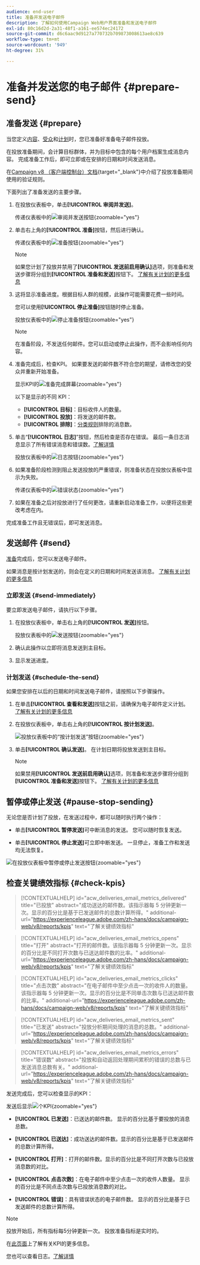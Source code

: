 ```yaml
---
audience: end-user
title: 准备并发送电子邮件
description: 了解如何使用Campaign Web用户界面准备和发送电子邮件
exl-id: 80c16d2d-2a31-48f1-a161-ee574ec24172
source-git-commit: d6c6aac9d9127a770732b709873008613ae8c639
workflow-type: tm+mt
source-wordcount: '949'
ht-degree: 31%

---
```


# 准备并发送您的电子邮件 {#prepare-send}

## 准备发送 {#prepare}

当您定义[内容](../email/edit-content.md)、[受众](../audience/add-audience.md)和[计划](../msg/gs-messages.md#schedule-the-delivery-sending-gs-schedule)时，您已准备好准备电子邮件投放。

在投放准备期间，会计算目标群体，并为目标中包含的每个用户档案生成消息内容。 完成准备工作后，即可立即或在安排的日期和时间发送消息。

在[Campaign v8 （客户端控制台）文档](https://experienceleague.adobe.com/docs/campaign/campaign-v8/send/emails/send.html){target="_blank"}中介绍了投放准备期间使用的验证规则。

下面列出了准备发送的主要步骤。

1. 在投放仪表板中，单击&#x200B;**[!UICONTROL 审阅并发送]**。

   传递仪表板中的![审阅并发送按钮](assets/email-review-and-send.png){zoomable="yes"}

1. 单击右上角的&#x200B;**[!UICONTROL 准备]**&#x200B;按钮，然后进行确认。

   传递仪表板中的![准备按钮](assets/email-prepare.png){zoomable="yes"}

   >[!NOTE]
   >
   >如果您计划了投放并禁用了&#x200B;**[!UICONTROL 发送前启用确认]**&#x200B;选项，则准备和发送步骤将分组到&#x200B;**[!UICONTROL 准备和发送]**&#x200B;按钮下。 [了解有关计划的更多信息](../msg/gs-deliveries.md#gs-schedule)

1. 这将显示准备进度。根据目标人群的规模，此操作可能需要花费一些时间。

   您可以使用&#x200B;**[!UICONTROL 停止准备]**&#x200B;按钮随时停止准备。

   投放仪表板中的![停止准备按钮](assets/email-stop-preparation.png){zoomable="yes"}

   >[!NOTE]
   >在准备阶段，不发送任何邮件。您可以启动或停止此操作，而不会影响任何内容。

1. 准备完成后，检查KPI。 如果要发送的邮件数不符合您的期望，请修改您的受众并重新开始准备。

   显示KPI的![准备完成屏幕](assets/email-preparation-complete.png){zoomable="yes"}

   以下是显示的不同 KPI：

   * **[!UICONTROL 目标]**：目标收件人的数量。
   * **[!UICONTROL 投放]**：将发送的邮件数。
   * **[!UICONTROL 排除]**：[分类规则](../advanced-settings/delivery-settings.md#typology)排除的消息数。

1. 单击“**[!UICONTROL 日志]**”按钮，然后检查是否存在错误。 最后一条日志消息显示了所有错误消息和错误数。[了解详情](delivery-logs.md)

   投放仪表板中的![日志按钮](assets/email-prepare-logs.png){zoomable="yes"}

1. 如果准备阶段检测到阻止发送投放的严重错误，则准备状态在投放仪表板中显示为失败。

   传递仪表板中的![错误状态](assets/email-prepare-error.png){zoomable="yes"}

1. 如果在准备之后对投放进行了任何更改，请重新启动准备工作，以便将这些更改考虑在内。

完成准备工作且无错误后，即可发送消息。

## 发送邮件 {#send}

[准备](#prepare)完成后，您可以发送电子邮件。

如果消息是按计划发送的，则会在定义的日期和时间发送该消息。 [了解有关计划的更多信息](../msg/gs-deliveries.md#gs-schedule)

### 立即发送 {#send-immediately}

要立即发送电子邮件，请执行以下步骤。

1. 在投放仪表板中，单击右上角的&#x200B;**[!UICONTROL 发送]**&#x200B;按钮。

   投放仪表板中的![发送按钮](assets/email-send.png){zoomable="yes"}

1. 确认此操作以立即将消息发送到主目标。

1. 显示发送进度。

### 计划发送 {#schedule-the-send}

如果您安排在以后的日期和时间发送电子邮件，请按照以下步骤操作。

1. 在单击&#x200B;**[!UICONTROL 查看和发送]**&#x200B;按钮之前，请确保为电子邮件定义计划。 [了解有关计划的更多信息](../msg/gs-deliveries.md#gs-schedule)

1. 在投放仪表板中，单击右上角的&#x200B;**[!UICONTROL 按计划发送]**。

   ![投放仪表板中的“按计划发送”按钮](assets/email-send-as-scheduled.png){zoomable="yes"}

1. 单击&#x200B;**[!UICONTROL 确认发送]**。 在计划日期将投放发送到主目标。

   >[!NOTE]
   >
   >如果禁用&#x200B;**[!UICONTROL 发送前启用确认]**&#x200B;选项，则准备和发送步骤将分组到&#x200B;**[!UICONTROL 准备和发送]**&#x200B;按钮下。 [了解有关计划的更多信息](../msg/gs-deliveries.md#gs-schedule)

## 暂停或停止发送 {#pause-stop-sending}

无论您是否计划了投放<!--TBC-->，在发送过程中，都可以随时执行两个操作：

* 单击&#x200B;**[!UICONTROL 暂停发送]**&#x200B;可中断消息的发送。 您可以随时恢复发送。

* 单击&#x200B;**[!UICONTROL 停止发送]**&#x200B;可立即中断发送。 一旦停止，准备工作和发送均无法恢复。

![在投放仪表板中暂停或停止发送按钮](assets/email-send-pause-or-stop.png){zoomable="yes"}

## 检查关键绩效指标 {#check-kpis}

>[!CONTEXTUALHELP]
>id="acw_deliveries_email_metrics_delivered"
>title="已投放"
>abstract="成功送达的邮件数。该指示器每 5 分钟更新一次。显示的百分比是基于已发送邮件的总数计算所得。"
>additional-url="https://experienceleague.adobe.com/zh-hans/docs/campaign-web/v8/reports/kpis" text="了解关键绩效指标"

>[!CONTEXTUALHELP]
>id="acw_deliveries_email_metrics_opens"
>title="打开"
>abstract="打开的邮件数。该指示器每 5 分钟更新一次。显示的百分比是不同打开次数与已送达邮件数的比率。"
>additional-url="https://experienceleague.adobe.com/zh-hans/docs/campaign-web/v8/reports/kpis" text="了解关键绩效指标"

>[!CONTEXTUALHELP]
>id="acw_deliveries_email_metrics_clicks"
>title="点击次数"
>abstract="在电子邮件中至少点击一次的收件人的数量。该指示器每 5 分钟更新一次。显示的百分比是不同单击次数与已送达邮件数的比率。"
>additional-url="https://experienceleague.adobe.com/zh-hans/docs/campaign-web/v8/reports/kpis" text="了解关键绩效指标"

>[!CONTEXTUALHELP]
>id="acw_deliveries_email_metrics_sent"
>title="已发送"
>abstract="投放分析期间处理的消息的总数。"
>additional-url="https://experienceleague.adobe.com/zh-hans/docs/campaign-web/v8/reports/kpis" text="了解关键绩效指标"

>[!CONTEXTUALHELP]
>id="acw_deliveries_email_metrics_errors"
>title="错误数"
>abstract="投放和自动返回处理期间累积的错误的总数与已发送消息总数有关。"
>additional-url="https://experienceleague.adobe.com/zh-hans/docs/campaign-web/v8/reports/kpis" text="了解关键绩效指标"

发送完成后，您可以检查显示的KPI：

发送后显示![个KPI](assets/email-send-kpis.png){zoomable="yes"}

* **[!UICONTROL 已发送]**：已送达的邮件数。 显示的百分比基于要投放的消息总数。

* **[!UICONTROL 已送达]**：成功送达的邮件数。显示的百分比是基于已发送邮件的总数计算所得。

* **[!UICONTROL 打开]**：打开的邮件数。显示的百分比是不同打开次数与已投放消息数的对比。

* **[!UICONTROL 点击次数]**：在电子邮件中至少点击一次的收件人数量。 显示的百分比是不同点击次数与已投放消息数的对比。

* **[!UICONTROL 错误]**：具有错误状态的电子邮件数。 显示的百分比是基于已发送邮件的总数计算所得。

>[!NOTE]
>
>投放开始后，所有指标每5分钟更新一次。 投放准备指标是实时的。

在[此页面](../reporting/kpis.md)上了解有关KPI的更多信息。

您也可以查看日志。[了解详情](delivery-logs.md)